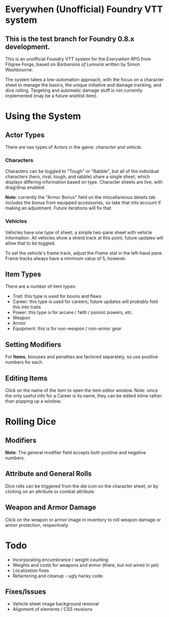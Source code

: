 # Everywhen (Unofficial) Foundry VTT system

## This is the test branch for Foundry 0.8.x development.

This is an unofficial Foundry VTT system for the *Everywhen* RPG from Filigree Forge, based on *Barbarians of Lemuria* written by Simon Washbourne.

The system takes a low-automation approach, with the focus on a character sheet to manage the basics, the unique initiative and damage tracking, and dice rolling. Targeting and automatic damage stuff is not currently implemented (may be a future wishlist item).

# Using the System

## Actor Types
There are two types of Actors in the game: *character* and *vehicle*. 

### Characters
Characters can be toggled to "Tough" or "Rabble", but all of the individual characters (hero, rival, tough, and rabble) share a single sheet, which displays differing information based on type. Character sheets are live, with drag/drop enabled. 

**Note**: currently the "Armor Bonus" field on the miscellaneous details tab *includes* the bonus from equipped accessories, so take that into account if making an adjustment. Future iterations will fix that. 

### Vehicles
Vehicles have one type of sheet; a simple two-pane sheet with vehicle information. All vehicles show a shield track at this point; future updates will allow that to be toggled.

To set the vehicle's frame track, adjust the *Frame* stat in the left-hand pane. Frame tracks always have a minimum value of 5, however.

## Item Types
There are a number of item types:

* Trait: this type is used for boons and flaws
* Career: this type is used for careers; future updates will *probably* fold this into traits
* Power: this type is for arcane / faith / psionic powers, etc.
* Weapon
* Armor
* Equipment: this is for non-weapon / non-armor gear

## Setting Modifiers

For **Items**, bonuses and penalties are factored separately, so use positive numbers for each. 

## Editing Items
Click on the name of the item to open the item editor window. Note: since the only useful info for a Career is its name, they can be edited inline rather than popping up a window.  

# Rolling Dice

## Modifiers
**Note**: The general modifier field accepts both positive and negative numbers. 

## Attribute and General Rolls
Dice rolls can be triggered from the die icon on the character sheet, or by clicking on an attribute or combat attribute. 

## Weapon and Armor Damage
Click on the weapon or armor image in inventory to roll weapon damage or armor protection, respectively. 


# Todo

* Incorporating encumbrance / weight counting
* Weights and costs for weapons and armor (there, but not wired in yet)
* Localization fixes
* Refactoring and cleanup - ugly hacky code.

## Fixes/Issues

* Vehicle sheet image background removal
* Alignment of elements / CSS revisions